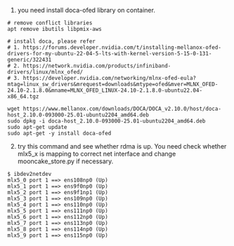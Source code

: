 1. you need install doca-ofed library on container.
```
# remove conflict libraries
apt remove ibutils libpmix-aws

# install doca, please refer
# 1. https://forums.developer.nvidia.com/t/installing-mellanox-ofed-drivers-for-my-ubuntu-22-04-5-lts-with-kernel-version-5-15-0-131-generic/322431 
# 2. https://network.nvidia.com/products/infiniband-drivers/linux/mlnx_ofed/
# 3. https://developer.nvidia.com/networking/mlnx-ofed-eula?mtag=linux_sw_drivers&mrequest=downloads&mtype=ofed&mver=MLNX_OFED-24.10-2.1.8.0&mname=MLNX_OFED_LINUX-24.10-2.1.8.0-ubuntu22.04-x86_64.tgz

wget https://www.mellanox.com/downloads/DOCA/DOCA_v2.10.0/host/doca-host_2.10.0-093000-25.01-ubuntu2204_amd64.deb
sudo dpkg -i doca-host_2.10.0-093000-25.01-ubuntu2204_amd64.deb
sudo apt-get update
sudo apt-get -y install doca-ofed
```

2. try this command and see whether rdma is up. You need check whether mlx5_x is mapping to correct net interface and change mooncake_store.py if necessary.

```
$ ibdev2netdev
mlx5_0 port 1 ==> ens108np0 (Up)
mlx5_1 port 1 ==> ens9f0np0 (Up)
mlx5_2 port 1 ==> ens9f1np1 (Up)
mlx5_3 port 1 ==> ens109np0 (Up)
mlx5_4 port 1 ==> ens110np0 (Up)
mlx5_5 port 1 ==> ens111np0 (Up)
mlx5_6 port 1 ==> ens112np0 (Up)
mlx5_7 port 1 ==> ens113np0 (Up)
mlx5_8 port 1 ==> ens114np0 (Up)
mlx5_9 port 1 ==> ens115np0 (Up)

```